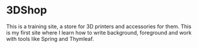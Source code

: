 # 3DShop
This is a training site, a store for 3D printers and accessories for them. This is my first site where I learn how to write background, foreground and work with tools like Spring and Thymleaf.
